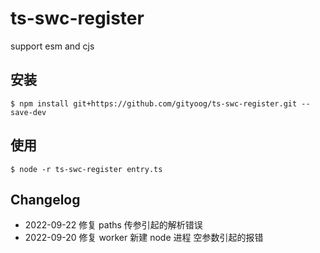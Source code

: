 # ts-swc-register

support esm and cjs

## 安装

```
$ npm install git+https://github.com/gityoog/ts-swc-register.git --save-dev
```

## 使用

```
$ node -r ts-swc-register entry.ts
```

## Changelog

- 2022-09-22 修复 paths 传参引起的解析错误
- 2022-09-20 修复 worker 新建 node 进程 空参数引起的报错
